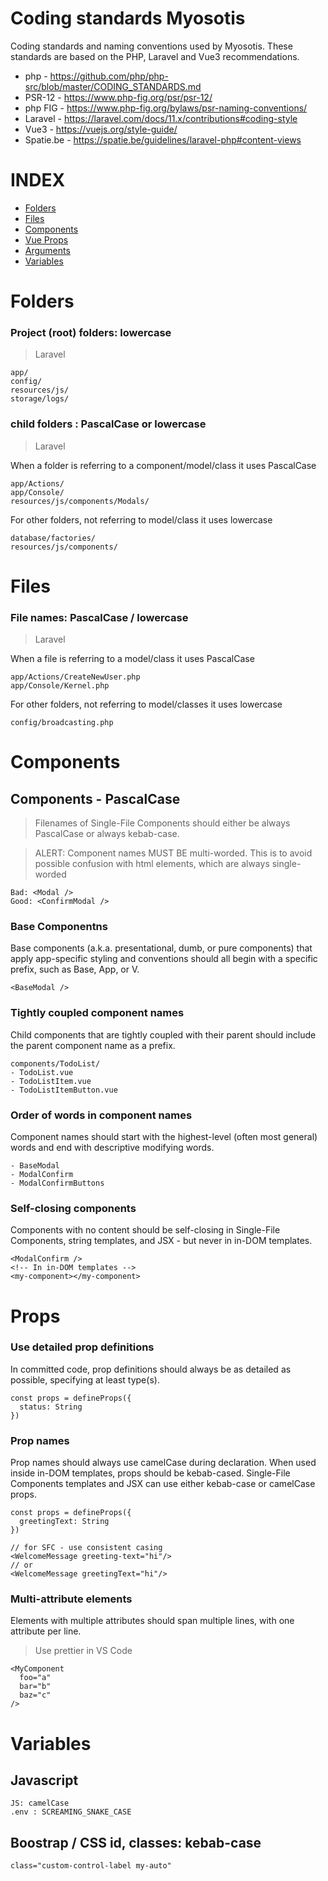 # Coding standards Myosotis

Coding standards and naming conventions used by Myosotis.
These standards are based on the PHP, Laravel and Vue3 recommendations.

* php - https://github.com/php/php-src/blob/master/CODING_STANDARDS.md
* PSR-12 - https://www.php-fig.org/psr/psr-12/
* php FIG - https://www.php-fig.org/bylaws/psr-naming-conventions/
* Laravel - https://laravel.com/docs/11.x/contributions#coding-style
* Vue3 - https://vuejs.org/style-guide/
* Spatie.be - https://spatie.be/guidelines/laravel-php#content-views

# INDEX
* [Folders](#folders)
* [Files](#files)
* [Components](#components)
* [Vue Props](#props)
* [Arguments](#arguments)
* [Variables](#variables)

# Folders

### Project (root) folders: lowercase

> Laravel
```
app/
config/
resources/js/
storage/logs/
```

### child folders : PascalCase or lowercase
> Laravel

When a folder is referring to a component/model/class it uses PascalCase
```
app/Actions/
app/Console/
resources/js/components/Modals/
```

For other folders, not referring to model/class it uses lowercase
```
database/factories/
resources/js/components/
```
# Files

### File names: PascalCase / lowercase
> Laravel

When a file is referring to a model/class it uses PascalCase
```
app/Actions/CreateNewUser.php
app/Console/Kernel.php
```
For other folders, not referring to model/classes it uses lowercase
```
config/broadcasting.php
```

# Components

## Components - PascalCase

> Filenames of Single-File Components should either be always PascalCase or always kebab-case.

> ALERT: Component names MUST BE multi-worded. This is to avoid possible confusion with html elements, which are always single-worded

```
Bad: <Modal />
Good: <ConfirmModal />
```

### Base Componentns

Base components (a.k.a. presentational, dumb, or pure components) that apply app-specific styling and conventions should all begin with a specific prefix, such as Base, App, or V.

```
<BaseModal />
```

### Tightly coupled component names​
Child components that are tightly coupled with their parent should include the parent component name as a prefix.

```
components/TodoList/
- TodoList.vue
- TodoListItem.vue
- TodoListItemButton.vue
```

### Order of words in component names​
Component names should start with the highest-level (often most general) words and end with descriptive modifying words.

```
- BaseModal
- ModalConfirm
- ModalConfirmButtons
```

### Self-closing components​
Components with no content should be self-closing in Single-File Components, string templates, and JSX - but never in in-DOM templates.

```
<ModalConfirm />
<!-- In in-DOM templates -->
<my-component></my-component>
```

# Props 

### Use detailed prop definitions​
In committed code, prop definitions should always be as detailed as possible, specifying at least type(s).
```
const props = defineProps({
  status: String
})
```

### Prop names
Prop names should always use camelCase during declaration. When used inside in-DOM templates, props should be kebab-cased. Single-File Components templates and JSX can use either kebab-case or camelCase props.

```
const props = defineProps({
  greetingText: String
})

// for SFC - use consistent casing
<WelcomeMessage greeting-text="hi"/>
// or
<WelcomeMessage greetingText="hi"/>
```

### Multi-attribute elements​
Elements with multiple attributes should span multiple lines, with one attribute per line.
> Use prettier in VS Code
```
<MyComponent
  foo="a"
  bar="b"
  baz="c"
/>
```

# Variables

## Javascript
```
JS: camelCase
.env : SCREAMING_SNAKE_CASE
```

## Boostrap / CSS id, classes: kebab-case

```
class="custom-control-label my-auto"
```